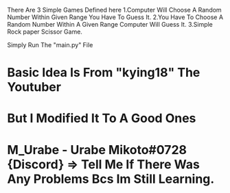 There Are 3 Simple Games Defined here
  1.Computer Will Choose A Random Number Within Given Range You Have To Guess It.
  2.You Have To Choose A Random Number Within A Given Range Computer Will Guess It.
  3.Simple Rock paper Scissor Game.

 Simply Run The "main.py" File

# Basic Idea Is From "kying18" The Youtuber
# But I Modified It To A Good Ones
   # M_Urabe - Urabe Mikoto#0728 {Discord} => Tell Me If There Was Any Problems Bcs Im Still Learning.